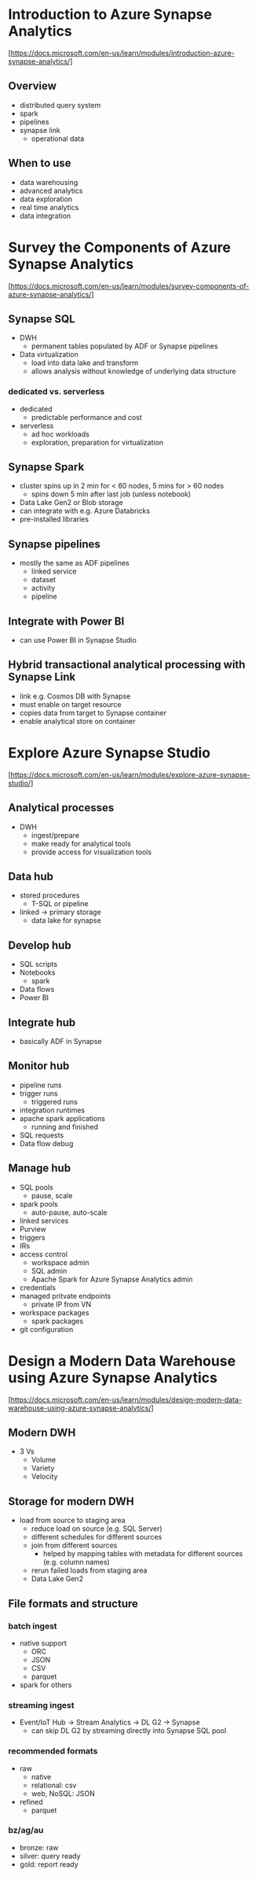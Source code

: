 # Introduction to Azure Synapse Analytics
[https://docs.microsoft.com/en-us/learn/modules/introduction-azure-synapse-analytics/]

## Overview
- distributed query system
- spark
- pipelines
- synapse link
  - operational data

## When to use
- data warehousing
- advanced analytics
- data exploration
- real time analytics
- data integration
# Survey the Components of Azure Synapse Analytics
[https://docs.microsoft.com/en-us/learn/modules/survey-components-of-azure-synapse-analytics/]

## Synapse SQL
- DWH
  - permanent tables populated by ADF or Synapse pipelines
- Data virtualization
  - load into data lake and transform
  - allows analysis without knowledge of underlying data structure
### dedicated vs. serverless
- dedicated
  - predictable performance and cost
- serverless
  - ad hoc workloads
  - exploration, preparation for virtualization

## Synapse Spark
- cluster spins up in 2 min for < 60 nodes, 5 mins for > 60 nodes
  - spins down 5 min after last job (unless notebook)
- Data Lake Gen2 or Blob storage
- can integrate with e.g. Azure Databricks
- pre-installed libraries

## Synapse pipelines
- mostly the same as ADF pipelines
  - linked service
  - dataset
  - activity
  - pipeline

## Integrate with Power BI
- can use Power BI in Synapse Studio

## Hybrid transactional analytical processing with Synapse Link
- link e.g. Cosmos DB with Synapse
- must enable on target resource
- copies data from target to Synapse container
- enable analytical store on container
# Explore Azure Synapse Studio
[https://docs.microsoft.com/en-us/learn/modules/explore-azure-synapse-studio/]

## Analytical processes
- DWH
  - ingest/prepare
  - make ready for analytical tools
  - provide access for visualization tools

## Data hub
- stored procedures
  - T-SQL or pipeline
- linked -> primary storage
  - data lake for synapse

## Develop hub
- SQL scripts
- Notebooks
  - spark
- Data flows
- Power BI

## Integrate hub
- basically ADF in Synapse

## Monitor hub
- pipeline runs
- trigger runs
  - triggered runs
- integration runtimes
- apache spark applications
  - running and finished
- SQL requests
- Data flow debug

## Manage hub
- SQL pools
  - pause, scale
- spark pools
  - auto-pause, auto-scale
- linked services
- Purview
- triggers
- IRs
- access control
  - workspace admin
  - SQL admin
  - Apache Spark for Azure Synapse Analytics admin
- credentials
- managed pritvate endpoints
  - private IP from VN
- workspace packages
  - spark packages
- git configuration
# Design a Modern Data Warehouse using Azure Synapse Analytics
[https://docs.microsoft.com/en-us/learn/modules/design-modern-data-warehouse-using-azure-synapse-analytics/]

## Modern DWH
- 3 Vs
  - Volume
  - Variety
  - Velocity

## Storage for modern DWH
- load from source to staging area
  - reduce load on source (e.g. SQL Server)
  - different schedules for different sources
  - join from different sources
    - helped by mapping tables with metadata for different sources (e.g. column names)
  - rerun failed loads from staging area
  - Data Lake Gen2

## File formats and structure
### batch ingest
- native support
  - ORC
  - JSON
  - CSV
  - parquet
- spark for others
### streaming ingest
- Event/IoT Hub -> Stream Analytics -> DL G2 -> Synapse
  - can skip DL G2 by streaming directly into Synapse SQL pool
### recommended formats
- raw
  - native
  - relational: csv
  - web, NoSQL: JSON
- refined
  - parquet
### bz/ag/au
- bronze: raw
- silver: query ready
- gold: report ready
